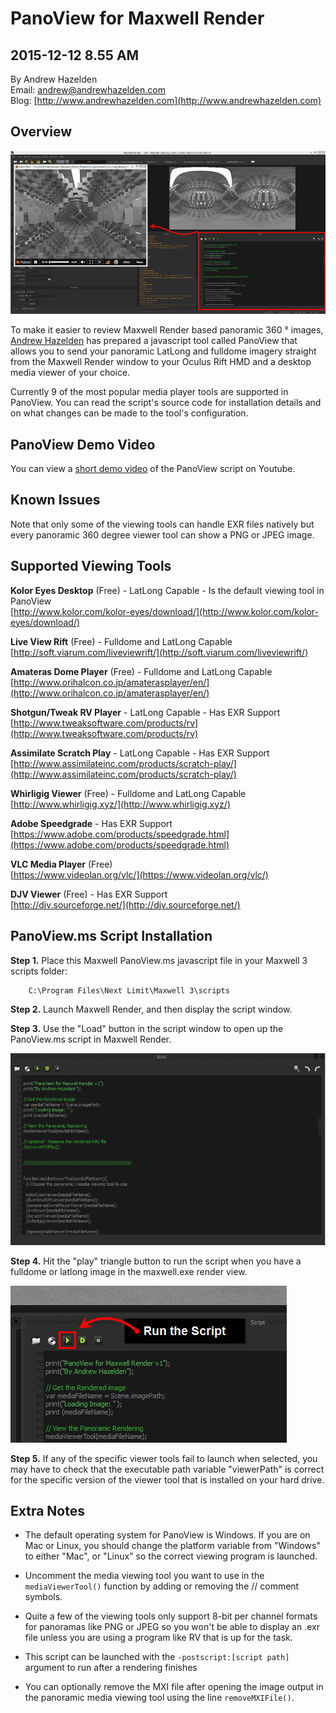 # PanoView for Maxwell Render #
2015-12-12 8.55 AM  
----
By Andrew Hazelden  
Email: [andrew@andrewhazelden.com](mailto:andrew@andrewhazelden.com)  
Blog: [http://www.andrewhazelden.com](http://www.andrewhazelden.com)  

## Overview ##

![PanoView for Maxwell Render Screenshot](images/panoview-for-maxwell-screenshot.png)

To make it easier to review Maxwell Render based panoramic 360 &deg; images, [Andrew Hazelden](http://www.andrewhazelden.com) has prepared a javascript tool called PanoView that allows you to send your panoramic LatLong and fulldome imagery straight from the Maxwell Render window to your Oculus Rift HMD and a desktop media viewer of your choice.

Currently 9 of the most popular media player tools are supported in PanoView. You can read the script's source code for installation details and on what changes can be made to the tool's configuration.

## PanoView Demo Video ##

You can view a [short demo video](https://www.youtube.com/watch?v=m83kwBiqqHY) of the PanoView script on Youtube.

## Known Issues ##

Note that only some of the viewing tools can handle EXR files natively but every panoramic 360 degree viewer tool can show a PNG or JPEG image.

## Supported Viewing Tools ##

**Kolor Eyes Desktop** (Free) - LatLong Capable - Is the default viewing tool in PanoView  
[http://www.kolor.com/kolor-eyes/download/](http://www.kolor.com/kolor-eyes/download/)

**Live View Rift** (Free) - Fulldome and LatLong Capable  
[http://soft.viarum.com/liveviewrift/](http://soft.viarum.com/liveviewrift/)

**Amateras Dome Player** (Free) - Fulldome and LatLong Capable  
[http://www.orihalcon.co.jp/amaterasplayer/en/](http://www.orihalcon.co.jp/amaterasplayer/en/)

**Shotgun/Tweak RV Player** - LatLong Capable - Has EXR Support  
[http://www.tweaksoftware.com/products/rv](http://www.tweaksoftware.com/products/rv)

**Assimilate Scratch Play** - LatLong Capable - Has EXR Support  
[http://www.assimilateinc.com/products/scratch-play/](http://www.assimilateinc.com/products/scratch-play/)

**Whirligig Viewer** (Free) - Fulldome and LatLong Capable  
[http://www.whirligig.xyz/](http://www.whirligig.xyz/)

**Adobe Speedgrade** - Has EXR Support  
[https://www.adobe.com/products/speedgrade.html](https://www.adobe.com/products/speedgrade.html)

**VLC Media Player** (Free)  
[https://www.videolan.org/vlc/](https://www.videolan.org/vlc/)

**DJV Viewer** (Free) - Has EXR Support  
[http://djv.sourceforge.net/](http://djv.sourceforge.net/)

## PanoView.ms Script Installation ##

**Step 1.** Place this Maxwell PanoView.ms javascript file in your Maxwell 3 scripts folder:

        C:\Program Files\Next Limit\Maxwell 3\scripts

**Step 2.** Launch Maxwell Render, and then display the script window.

**Step 3.** Use the "Load" button in the script window to open up the PanoView.ms script in Maxwell Render.

![Script Window](images/maxwell-render-script-window.png)

**Step 4.** Hit the "play" triangle button to run the script when you have a fulldome or latlong image in the maxwell.exe render view.

![Run the Script](images/maxwell-render-run-the-script.png)

**Step 5.** If any of the specific viewer tools fail to launch when selected, you may have to check that the executable path variable "viewerPath" is correct for the specific version of the viewer tool that is installed on your hard drive.

## Extra Notes ##

- The default operating system for PanoView is Windows.  If you are on Mac or Linux, you should change the platform variable from "Windows" to either "Mac", or "Linux" so the correct viewing program is launched.

- Uncomment the media viewing tool you want to use in the `mediaViewerTool()` function by adding or removing the // comment symbols.
- Quite a few of the viewing tools only support 8-bit per channel formats for panoramas like PNG or JPEG so you won't be able to display an .exr file unless you are using a program like RV that is up for the task.
- This script can be launched with the `-postscript:[script path]` argument to run after a rendering finishes
- You can optionally remove the MXI file after opening the image output in the panoramic media viewing tool using the line `removeMXIFile()`.
